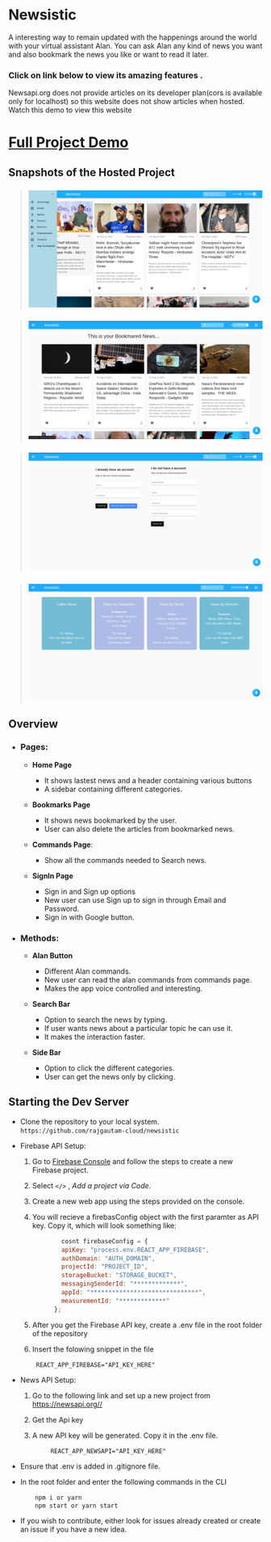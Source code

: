 # Newsistic

A interesting way to remain updated with the happenings around the world with your virtual assistant Alan. You can ask Alan any kind of news you want and also bookmark the news you like or want to read it later.
<br/>

### **Click on link below to view its amazing features .**

Newsapi.org does not provide articles on its developer plan(cors is available only for localhost) so this website does not show articles when hosted.
Watch this demo to view this website

# [Full Project Demo](https://www.linkedin.com/posts/raj-gautam-024369201_webdeveloper-newsalert-reactdeveloper-activity-6841978327721369600-eLkH/)

## Snapshots of the Hosted Project

> ### ![HomePage](protoypes/HomePageWithSidebar.png)

> ### ![BookmarksPage](protoypes/BookmarksPage.png)

> ### ![SignInPage](protoypes/SignInPage.png)

> ### ![AlanCommandsPage](protoypes/AlanCommandsPage.png)

## Overview

- ### Pages:

  - **Home Page**

    - It shows lastest news and a header containing various buttons
    - A sidebar containing different categories.

  - **Bookmarks Page**

    - It shows news bookmarked by the user.
    - User can also delete the articles from bookmarked news.

  - **Commands Page**:

    - Show all the commands needed to Search news.

  - **SignIn Page**

    - Sign in and Sign up options
    - New user can use Sign up to sign in through Email and Password.
    - Sign in with Google button.

- ### Methods:

  - **Alan Button**

    - Different Alan commands.
    - New user can read the alan commands from commands page.
    - Makes the app voice controlled and interesting.

  - **Search Bar**

    - Option to search the news by typing.
    - If user wants news about a particular topic he can use it.
    - It makes the interaction faster.

  - **Side Bar**
    - Option to click the different categories.
    - User can get the news only by clicking.

## **Starting the Dev Server**

- Clone the repository to your local system. `https://github.com/rajgautam-cloud/newsistic`

- Firebase API Setup:

  1.  Go to [Firebase Console](https://console.firebase.google.com) and follow the steps to create a new Firebase project.
  2.  Select `</>` , _Add a project via Code_.

  3.  Create a new web app using the steps provided on the console.

  4.  You will recieve a firebasConfig object with the first paramter as API key. Copy it, which will look something like:

      ```js
              cosnt firebaseConfig = {
              apiKey: "process.env.REACT_APP_FIREBASE",
              authDomain: "AUTH_DOMAIN",
              projectId: "PROJECT_ID",
              storageBucket: "STORAGE_BUCKET",
              messagingSenderId: "*************",
              appId: "******************************",
              measurementId: "*************"
            };
      ```

  5.  After you get the Firebase API key, create a .env file in the root folder of the repository

  6.  Insert the folowing snippet in the file

           REACT_APP_FIREBASE="API_KEY_HERE"

- News API Setup:

  1.  Go to the following link and set up a new project from <https://newsapi.org//>

  2.  Get the Api key

  3.  A new API key will be generated. Copy it in the .env file.

               REACT_APP_NEWSAPI="API_KEY_HERE"

- Ensure that .env is added in .gitignore file.

- In the root folder and enter the following commands in the CLI

          npm i or yarn
          npm start or yarn start

- If you wish to contribute, either look for issues already created or create an issue if you have a new idea.
  <br/>
